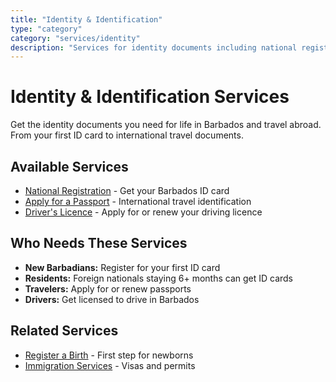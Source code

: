 ```yaml
---
title: "Identity & Identification"
type: "category"
category: "services/identity"
description: "Services for identity documents including national registration, passports, and driver's licences."
---
```


# Identity & Identification Services

Get the identity documents you need for life in Barbados and travel abroad. From your first ID card to international travel documents.

## Available Services

- [National Registration](./national-registration) - Get your Barbados ID card
- [Apply for a Passport](./apply-passport) - International travel identification
- [Driver's Licence](./drivers-licence) - Apply for or renew your driving licence

## Who Needs These Services

- **New Barbadians:** Register for your first ID card
- **Residents:** Foreign nationals staying 6+ months can get ID cards
- **Travelers:** Apply for or renew passports
- **Drivers:** Get licensed to drive in Barbados

## Related Services

- [Register a Birth](../life-events/register-birth) - First step for newborns
- [Immigration Services](../../government/departments/immigration) - Visas and permits
